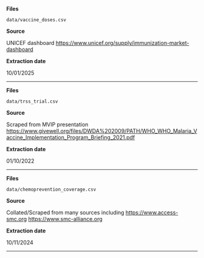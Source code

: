 **Files**

`data/vaccine_doses.csv`

**Source**

UNICEF dashboard
<https://www.unicef.org/supply/immunization-market-dashboard>

**Extraction date**

10/01/2025

---

**Files**

`data/trss_trial.csv`

**Source**

Scraped from MVIP presentation
<https://www.givewell.org/files/DWDA%202009/PATH/WHO_WHO_Malaria_Vaccine_Implementation_Program_Briefing_2021.pdf>

**Extraction date**

01/10/2022

---

**Files**

`data/chemoprevention_coverage.csv`

**Source**

Collated/Scraped from many sources including
<https://www.access-smc.org>
<https://www.smc-alliance.org>

**Extraction date**

10/11/2024

---